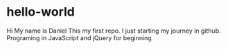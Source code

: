 # hello-world

Hi My name is Daniel 
This my first repo.
I just starting my journey in github.
Programing in JavaScript and jQuery for beginning 

